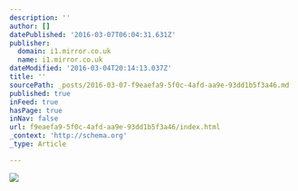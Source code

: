 ```yaml
---
description: ''
author: []
datePublished: '2016-03-07T06:04:31.631Z'
publisher:
  domain: i1.mirror.co.uk
  name: i1.mirror.co.uk
dateModified: '2016-03-04T20:14:13.037Z'
title: ''
sourcePath: _posts/2016-03-07-f9eaefa9-5f0c-4afd-aa9e-93dd1b5f3a46.md
published: true
inFeed: true
hasPage: true
inNav: false
url: f9eaefa9-5f0c-4afd-aa9e-93dd1b5f3a46/index.html
_context: 'http://schema.org'
_type: Article

---
```

![](http://i1.mirror.co.uk/incoming/article6129031.ece/ALTERNATES/s1227b/Manchester-City-vs-Real-Madrid.jpg)